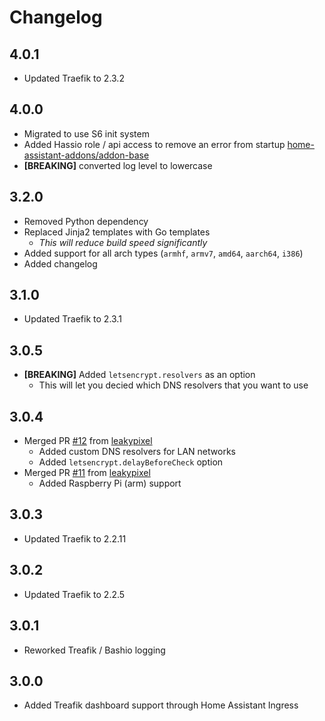 # Changelog

## 4.0.1

* Updated Traefik to 2.3.2

## 4.0.0

* Migrated to use S6 init system
* Added Hassio role / api access to remove an error from startup [home-assistant-addons/addon-base](https://github.com/home-assistant-addons/addon-base/issues/41)
* **[BREAKING]** converted log level to lowercase

## 3.2.0

* Removed Python dependency
* Replaced Jinja2 templates with Go templates
    * _This will reduce build speed significantly_
* Added support for all arch types (`armhf`, `armv7`, `amd64`, `aarch64`, `i386`)
* Added changelog

## 3.1.0

* Updated Traefik to 2.3.1

## 3.0.5

* **[BREAKING]** Added `letsencrypt.resolvers` as an option
    * This will let you decied which DNS resolvers that you want to use

## 3.0.4

* Merged PR [#12](https://github.com/alex3305/home-assistant-addons/pull/12) from [leakypixel](https://github.com/leakypixel)
    * Added custom DNS resolvers for LAN networks
    * Added `letsencrypt.delayBeforeCheck` option
* Merged PR [#11](https://github.com/alex3305/home-assistant-addons/pull/11) from [leakypixel](https://github.com/leakypixel)
    * Added Raspberry Pi (arm) support

## 3.0.3

* Updated Traefik to 2.2.11

## 3.0.2

* Updated Traefik to 2.2.5

## 3.0.1

* Reworked Treafik / Bashio logging

## 3.0.0

* Added Treafik dashboard support through Home Assistant Ingress

